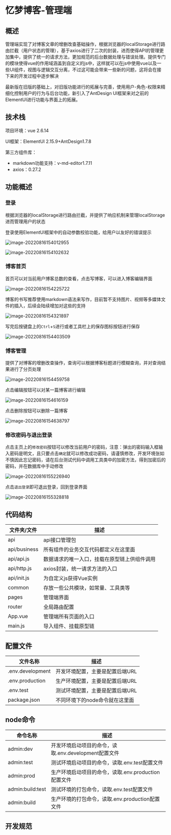 # 忆梦博客-管理端

## 概述

管理端实现了对博客文章的增删改查基础操作，根据浏览器的localStorage进行路由拦截（用户状态的管理），基于axios进行了二次的封装，进而使得API的管理更加集中，提供了统一的请求方法，更加规范的后台数据处理与错误处理。提供专门的模块使得vue的作用域涵盖到自定义的js中，这样就可以在js中使用vue以及一些UI组件，视图与逻辑交互分离，不过这可能会带来一些新的问题，这将会在接下来的开发过程中逐步解决

最新版在旧版的基础上，对旧版功能进行的拓展与完善，使用用户-角色-权限来精细化控制用户的行为与后台功能，新引入了AntDesign UI框架来对之前的ElementUI进行功能与界面上的拓展。

## 技术栈

项目环境：vue 2.6.14

UI框架：ElementUI 2.15.9+AntDesign1.7.8

第三方组件库：

- markdown功能支持：v-md-editor1.7.11
- axios：0.27.2

## 功能概述

### 登录

根据浏览器的localStorage进行路由拦截，并提供了响应机制来管理localStorage进而管理用户的状态

登录使用ElementUI框架中的自动参数校验功能，给用户以友好的错误提示

![image-20220816154012955](images/image-20220816154012955.png)

![image-20220816154102632](images/image-20220816154102632.png)

### 博客首页

首页可以对当前用户博客总数的查看，点击写博客，可以进入博客编辑界面

![image-20220816154225722](images/image-20220816154225722.png)

博客的书写推荐使用markdown语法来写作，目前暂不支持图片、视频等多媒体文件的插入，后续会陆续增加对这些的支持

![image-20220816154321897](images/image-20220816154321897.png)

写完后按键盘上的`Ctrl`+`S`进行或者工具栏上的保存图标按钮进行保存

![image-20220816154403509](images/image-20220816154403509.png)

### 博客管理

提供了对博客的增删改查操作，查询可以根据博客标题进行模糊查询，并对查询结果进行了分页处理

![image-20220816154459758](images/image-20220816154459758.png)

点击编辑按钮可以对某一篇博客进行编辑

![image-20220816154616159](images/image-20220816154616159.png)

点击删除按钮可以删除一篇博客

![image-20220816154638797](images/image-20220816154638797.png)

### 修改密码与退出登录

点击主页上的`修改密码`按钮可以修改当前用户的密码，注意：弹出的密码输入框输入密码是明文，且只要点击`确定`就可以修改成功密码，请谨慎修改，开发环境张如不慎因此忘记密码，请在后台测试代码中调用工具类中的加密方法，得到加密后的密码，并在数据库中手动修改

![image-20220816155226940](images/image-20220816155226940.png)

点击`退出登录`即可退出登录，回到登录界面

![image-20220816155328818](images/image-20220816155328818.png)

## 代码结构

| 文件夹/文件  | 描述                                         |
| ------------ | -------------------------------------------- |
| api          | api接口管理包                                |
| api/business | 所有组件的业务交互代码都定义在这里面         |
| api/api.js   | 数据请求的唯一入口，挂载在原型链上供组件调用 |
| api/http.js  | axios封装，统一请求方法的入口                |
| api/init.js  | 为自定义js获得Vue实例                        |
| common       | 存放一些公共模块，如常量、工具类等           |
| pages        | 管理端界面                                   |
| router       | 全局路由配置                                 |
| App.vue      | 管理端所有页面的入口                         |
| main.js      | 导入组件、挂载原型链                         |

## 配置文件

| 文件名称         | 描述                            |
| ---------------- | ------------------------------- |
| .env.development | 开发环境配置，主要是配置后端URL |
| .env.production  | 生产环境配置，主要是配置后端URL |
| .env.test        | 测试环境配置，主要是配置后端URL |
| package.json     | 不同环境下的node命令就在这里面  |

## node命令

| 命令名称         | 描述                                                 |
| ---------------- | ---------------------------------------------------- |
| admin:dev        | 开发环境启动项目的命令，读取.env.development配置文件 |
| admin:test       | 测试环境启动项目的命令，读取.env.test配置文件        |
| admin:prod       | 生产环境启动项目的命令，读取.env.production配置文件  |
| admin:build:test | 测试环境的打包命令，读取.env.test配置文件            |
| admin:build      | 生产环境的打包命令，读取.env.production配置文件      |

## 开发规范
